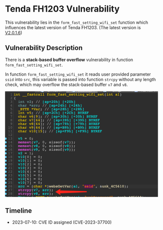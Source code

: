 # Tenda FH1203 Vulnerability

This vulnerability lies in the `form_fast_setting_wifi_set` function which influences the latest version of Tenda FH1203. (The latest version is [V2.0.1.6](https://down.tenda.com.cn/uploadfile/FH1203/fh1203_kfw_V2.0.1.6_cn_svn1134.zip))

## Vulnerability Description

There is a **stack-based buffer overflow** vulnerability in function `form_fast_setting_wifi_set`.

In function `form_fast_setting_wifi_set` it reads user provided parameter `ssid` into `src`, this variable is passed into function `strcpy` without any length check, which may overflow the stack-based buffer `v7` and `v8`.

![Vulnerability Function](./vuln.png)

## Timeline

* 2023-07-10: CVE ID assigned (CVE-2023-37700)
